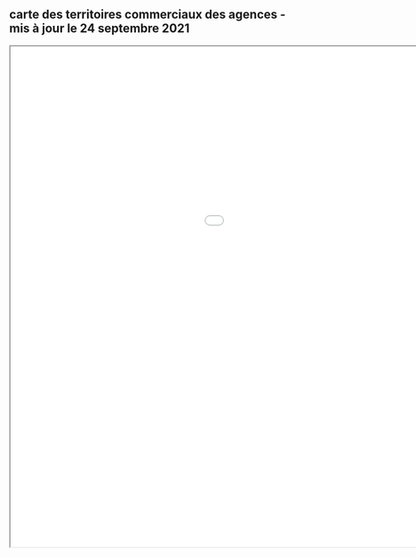 ## carte des territoires commerciaux des agences - mis à jour le 24 septembre 2021
<iframe src="carte 12 11 2021.html" height="900" width="1300"><\iframe>
